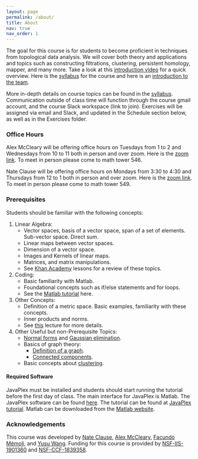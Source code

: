 ```yaml
---
layout: page
permalink: /about/
title: About
nav: true
nav_order: 1
---
```


The goal for this course is for students to become proficient in techniques from topological data analysis. We will cover both theory and applications and topics such as constructing filtrations, clustering, persistent homology, mapper, and many more. Take a look at this [introduction video](https://youtu.be/Z_M8R88wjCo) for a quick overview. Here is the [syllabus](https://github.com/TDA-and-Neuro/tda-and-neuro.github.io/blob/master/main.pdf) for the course and here is an [introduction to the team](https://youtu.be/TlNVGFagPxU).

More in-depth details on course topics can be found in the [syllabus](https://github.com/TDA-and-Neuro/tda-and-neuro.github.io/blob/master/main.pdf). Communication outside of class time will function through the course gmail account, and the course Slack workspace (link to join). Exercises will be assigned via email and Slack, and updated in the Schedule section below, as well as in the Exercises folder.

### Office Hours
Alex McCleary will be offering office hours on Tuesdays from 1 to 2 and Wednesdays from 10 to 11 both in person and over zoom. Here is the [zoom link](https://osu.zoom.us/j/94770708980?pwd=L0VuazVabVhlaStRUlpWWHYrSDhidz09). To meet in person please come to math tower 546.

Nate Clause will be offering office hours on Mondays from 3:30 to 4:30 and Thursdays from 12 to 1 both in person and over zoom. Here is the [zoom link](https://osu.zoom.us/j/94933302515?pwd=RE02N1daODVCazhMU3VwcnQ2TnFZZz09). To meet in person please come to math tower 549.

### Prerequisites
Students should be familiar with the following concepts:
1. Linear Algebra:
    - Vector spaces, basis of a vector space, span of a set of elements. Sub-vector space. Direct sum.
    - Linear maps between vector spaces.
    - Dimension of a vector space.
    - Images and Kernels of linear maps.
    - Matrices, and matrix manipulations.
    - See [Khan Academy](https://www.khanacademy.org/math/linear-algebra) lessons for a review of these topics.
2. Coding:
    - Basic familiarity with Matlab.
    - Foundational concepts such as if/else statements and for loops.
    - See the [Matlab tutorial](https://web.eecs.umich.edu/~aey/eecs451/matlab.pdf) here.
3. Other Concepts:
    - Definition of a metric space. Basic examples, familiarity with these concepts.
    - Inner products and norms.
    - See [this](http://www-history.mcs.st-and.ac.uk/~john/MT4522/Lectures/L5.html) lecture for more details.
4. Other Useful but non-Prerequisite Topics:
    - [Normal forms](https://en.wikipedia.org/wiki/Smith_normal_form) and [Gaussian elimination](https://en.wikipedia.org/wiki/Gaussian_elimination).
    - Basics of graph theory:
        - [Definition of a graph](https://en.wikipedia.org/wiki/Graph_theory).
        - [Connected components](https://en.wikipedia.org/wiki/Component_(graph_theory)).
    - Basic concepts about [clustering](https://en.wikipedia.org/wiki/Cluster_analysis).

#### Required Software
JavaPlex must be installed and students should start running the tutorial before the first day of class. The main interface for JavaPlex is Matlab. The JavaPlex software can be found [here](http://appliedtopology.github.io/javaplex/). The tutorial can be found at [JavaPlex tutorial](https://github.com/appliedtopology/javaplex/wiki/Tutorial). Matlab can be downloaded from the [Matlab website](https://www.mathworks.com/products/matlab.html).



### Acknowledgements
This course was developed by [Nate Clause](https://math.osu.edu/people/clause.15), [Alex McCleary](https://www.alexmccleary.org), [Facundo M&eacute;moli](http://facundo-memoli.org), and [Yusu Wang](http://yusu.belkin-wang.org). Funding for this course is provided by [NSF-IIS-1901360](https://www.nsf.gov/awardsearch/showAward?AWD_ID=1901360) and [NSF-CCF-1839358](https://www.nsf.gov/awardsearch/showAward?AWD_ID=1839358).
